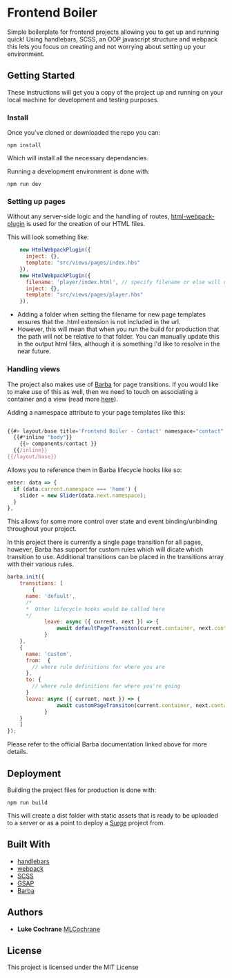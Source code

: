 # Frontend Boiler

Simple boilerplate for frontend projects allowing you to get up and running quick! Using handlebars, SCSS, an OOP javascript structure and webpack this lets you focus on creating and not worrying about setting up your environment.

## Getting Started

These instructions will get you a copy of the project up and running on your local machine for development and testing purposes.

### Install

Once you've cloned or downloaded the repo you can:

```
npm install
```

Which will install all the necessary dependancies.

Running a development environment is done with:

```
npm run dev
```
### Setting up pages

Without any server-side logic and the handling of routes, [html-webpack-plugin](https://github.com/jantimon/html-webpack-plugin) is used for the creation of our HTML files.

This will look something like: 

```javascript
    new HtmlWebpackPlugin({
      inject: {},
      template: "src/views/pages/index.hbs"
    }),
    new HtmlWebpackPlugin({
      filename: 'player/index.html', // specify filename or else will overwrite default index.html
      inject: {},
      template: "src/views/pages/player.hbs"
    }),
```

* Adding a folder when setting the filename for new page templates ensures that the .html extension is not included in the url.
* However, this will mean that when you run the build for production that the path will not be relative to that folder. You can manually update this in the output html files, although it is something I'd like to resolve in the near future.

### Handling views

The project also makes use of [Barba](https://github.com/barbajs/barba) for page transitions. If you would like to make use of this as well, then we need to touch on associating a container and a view (read more [here](https://barba.js.org/docs/v2/user/)).

Adding a namespace attribute to your page templates like this:

```javascript

{{#> layout/base title='Frontend Boiler - Contact' namespace="contact" }}
  {{#*inline "body"}}
    {{> components/contact }}
  {{/inline}}
{{/layout/base}}

```
Allows you to reference them in Barba lifecycle hooks like so:

```javascript
enter: data => {
  if (data.current.namespace === 'home') {
    slider = new Slider(data.next.namespace);
  }
},
```

This allows for some more control over state and event binding/unbinding throughout your project.

In this project there is currently a single page transition for all pages, however, Barba has support for custom rules which will dicate which transition to use. Additional transitions can be placed in the transitions array with their various rules. 

```javascript
barba.init({
	transitions: [
		{
      name: 'default',
      /* 
      *  Other lifecycle hooks would be called here
      */
			leave: async ({ current, next }) => {
				await defaultPageTransiton(current.container, next.container);
			}
    },
    {
      name: 'custom',
      from:  {
        // where rule definitions for where you are
      },
      to: {
        // where rule definitions for where you're going
      }
      leave: async ({ current, next }) => {
				await customPageTransiton(current.container, next.container);
			}
    }
	]
});
```

Please refer to the official Barba documentation linked above for more details.

## Deployment

Building the project files for production is done with: 

```
npm run build
```

This will create a dist folder with static assets that is ready to be uploaded to a server or as a point to deploy a [Surge](https://surge.sh/) project from.

## Built With

* [handlebars](https://handlebarsjs.com/)
* [webpack](https://webpack.js.org/)
* [SCSS](https://sass-lang.com/)
* [GSAP](https://greensock.com/gsap)
* [Barba](http://barbajs.org/index.html)

## Authors

* **Luke Cochrane** [MLCochrane](https://github.com/MLCochrane/)

## License

This project is licensed under the MIT License
